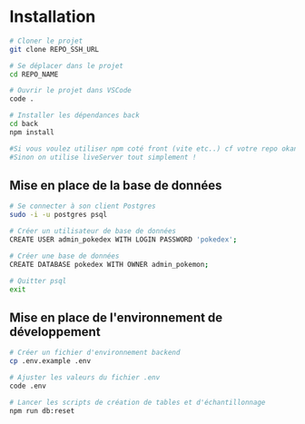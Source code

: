 # Installation

```bash
# Cloner le projet
git clone REPO_SSH_URL

# Se déplacer dans le projet
cd REPO_NAME

# Ouvrir le projet dans VSCode
code .

# Installer les dépendances back
cd back 
npm install

#Si vous voulez utiliser npm coté front (vite etc..) cf votre repo okanban front ;) 
#Sinon on utilise liveServer tout simplement !
```

## Mise en place de la base de données

```bash
# Se connecter à son client Postgres
sudo -i -u postgres psql

# Créer un utilisateur de base de données
CREATE USER admin_pokedex WITH LOGIN PASSWORD 'pokedex';

# Créer une base de données 
CREATE DATABASE pokedex WITH OWNER admin_pokemon;

# Quitter psql
exit
```

## Mise en place de l'environnement de développement

```bash
# Créer un fichier d'environnement backend
cp .env.example .env

# Ajuster les valeurs du fichier .env
code .env

# Lancer les scripts de création de tables et d'échantillonnage
npm run db:reset
```